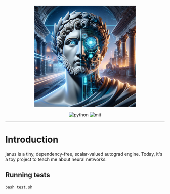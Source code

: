 <p align="center">
  <img src="janus.png" alt="janus">
</p>

<p align="center">
  <img src="https://img.shields.io/badge/Python-3.11-3776AB.svg?style=flat&logo=python&logoColor=green" alt="python">
  <img src="https://img.shields.io/badge/License-MIT-yellow.svg" alt="mit">
</p>

---

# Introduction

janus is a tiny, dependency-free, scalar-valued autograd engine.
Today, it's a toy project to teach me about neural networks.

## Running tests

    bash test.sh
